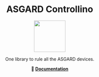 <div align=center>

# ASGARD Controllino


<img src="./docs/_static/logo.png"  width="100px">


One library to rule all the ASGARD devices.

📖 [**Documentation**](https://asgard-controllino.readthedocs.io)

</div>